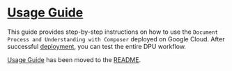 # [Usage Guide](../../README.md#usage-guide)
This guide provides step-by-step instructions on how to use the `Document Process and Understanding with Composer` deployed on Google Cloud.
After successful [deployment](../../README.md#deployment-guide), you can test the entire DPU workflow.

 [Usage Guide](../../README.md#usage-guide) has been moved to the [README](../../README.md#usage-guide).
